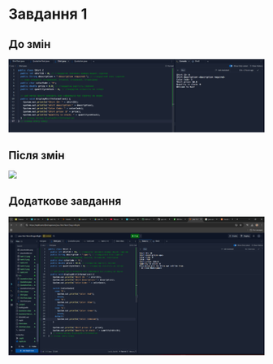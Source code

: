 # Завдання 1

## До змін
![](https://github.com/ppc-ntu-khpi/java-first-NeonDragonNight/blob/main/Solution/task%201.1.png)

## Після змін
![](https://github.com/ppc-ntu-khpi/java-first-NeonDragonNight/blob/main/Solution/task%201.2.png)

## Додаткове завдання
![](https://github.com/ppc-ntu-khpi/java-first-NeonDragonNight/blob/main/Solution/task1dop.png)
